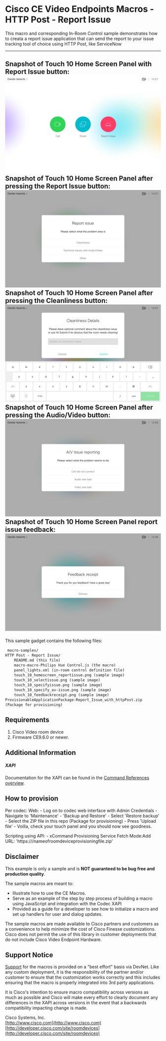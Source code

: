 # Cisco CE Video Endpoints Macros - HTTP Post - Report Issue
This macro and corresponding In-Room Control sample demonstrates how to creata a report issue application that can send the report to your issue tracking tool of choice using HTTP Post, like ServiceNow 

---
Snapshot of Touch 10 Home Screen Panel with Report Issue button:
![Sample In-Room Control Screenshot](touch_10_homescreen_reportissue.png)
Snapshot of Touch 10 Home Screen Panel after pressing the Report Issue button:
![Sample In-Room Control Screenshot](touch_10_selectissue.png)
Snapshot of Touch 10 Home Screen Panel after pressing the Cleanliness button:
![Sample In-Room Control Screenshot](touch_10_specifyissue.png)
Snapshot of Touch 10 Home Screen Panel after pressing the Audio/Video button:
![Sample In-Room Control Screenshot](touch_10_specify_av-issue.png)
Snapshot of Touch 10 Home Screen Panel report issue feedback:
![Sample In-Room Control Screenshot](touch_10_feedbackreceipt.png)
---


This sample gadget contains the following files:

     macro-samples/
	HTTP Post - Report Issue/
		README.md (this file)
		macro-macro-Philips Hue Control.js (the macro)
		panel_lights.xml (in-room control definition file)
        touch_10_homescreen_reportissue.png (sample image)
        touch_10_selectissue.png (sample image)
        touch_10_specifyissue.png (sample image)
        touch_10_specify_av-issue.png (sample image)
		touch_10_feedbackreceipt.png (sample image)
    ProvisionableApplicationPackage-Report_Issue_with_httpPost.zip (Package for provisioning)


## Requirements
1. Cisco Video room device
2. Firmware CE9.6.0 or newer.


## Additional Information
##### XAPI
Documentation for the XAPI can be found in the [Command References overview](https://www.cisco.com/c/en/us/support/collaboration-endpoints/telepresence-quick-set-series/products-command-reference-list.html).

## How to provision
Per codec:
  Web:
    - Log on to codec web interface with Admin Credentials
    - Navigate to 'Maintenance' - 'Backup and Restore'
    - Select 'Restore backup'
    - Select the ZIP file in this repo (Package for provisioning)
    - Press 'Upload file'
    - Voilla, check your touch panel and you should now see goodness.

  Scripting using API:
    - xCommand Provisioning Service Fetch Mode:Add URL: 'https://<YourPath>/nameofroomdeviceprovisioningfile.zip'

## Disclaimer
This example is only a sample and is **NOT guaranteed to be bug free and production quality**.

The sample macros are meant to:
- Illustrate how to use the CE Macros.
- Serve as an example of the step by step process of building a macro using JavaScript and integration with the Codec XAPI
- Provided as a guide for a developer to see how to initialize a macro and set up handlers for user and dialog updates.

The sample macros are made available to Cisco partners and customers as a convenience to help minimize the cost of Cisco Finesse customizations. Cisco does not permit the use of this library in customer deployments that do not include Cisco Video Endpoint Hardware.

## Support Notice
[Support](http://developer.cisco.com/site/devnet/support) for the macros is provided on a "best effort" basis via DevNet. Like any custom deployment, it is the responsibility of the partner and/or customer to ensure that the customization works correctly and this includes ensuring that the macro is properly integrated into 3rd party applications.

It is Cisco's intention to ensure macro compatibility across versions as much as possible and Cisco will make every effort to clearly document any differences in the XAPI across versions in the event that a backwards compatibility impacting change is made.

Cisco Systems, Inc.<br>
[http://www.cisco.com](http://www.cisco.com)<br>
[http://developer.cisco.com/site/roomdevices](http://developer.cisco.com/site/roomdevices)
